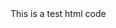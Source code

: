<!DOCTYPE html>
<meta lang="en">
<htmle>
  <title>Test Project</title>
  <head></head>
  <body>
    This is a test html code
    </html>
